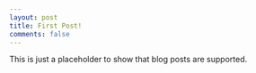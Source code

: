 ```yaml
---
layout: post
title: First Post!
comments: false
---
```


This is just a placeholder to show that blog posts are supported.

